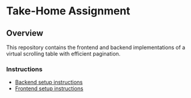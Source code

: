 # Take-Home Assignment

## Overview
This repository contains the frontend and backend implementations of a virtual scrolling table with efficient pagination.

### Instructions
- [Backend setup instructions](./backend/README.md)
- [Frontend setup instructions](./frontend/README.md)